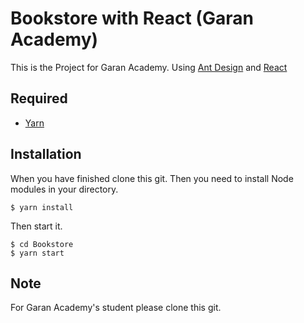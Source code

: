 # Bookstore with React (Garan Academy)
This is the Project for Garan Academy. Using [Ant Design](https://ant.design/) and [React](https://reactjs.org/)

## Required
* [Yarn](https://classic.yarnpkg.com/en/docs/install/#windows-stable)

## Installation
When you have finished clone this git. Then you need to install Node modules in your directory.

`$ yarn install`

Then start it.
```
$ cd Bookstore
$ yarn start
```

## Note
For Garan Academy's student please clone this git.
